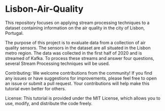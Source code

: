 # Lisbon-Air-Quality

This repository focuses on applying stream processing techniques to a dataset containing information on the air quality in the city of Lisbon, Portugal. 

The purpose of this project is to evaluate data from a collection of air quality sensors. The sensors in the dataset are all situated in the Lisbon metro region. The data was collected in the first half of 2020 and is streamed of Kafka. 
To process these streams and answer four questions, several Stream Processing techniques will be used. 

Contributing: We welcome contributions from the community! If you find any issues or have suggestions for improvements, please feel free to open an issue or submit a pull request. Your contributions will help make this tutorial even better for others.

License: This tutorial is provided under the MIT License, which allows you to use, modify, and distribute the code freely.
